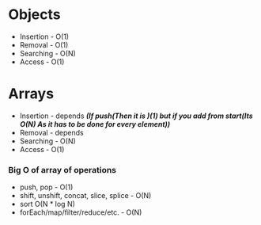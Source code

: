 # Objects
- Insertion - O(1)
- Removal - O(1)
- Searching - O(N)
- Access - O(1)

# Arrays
- Insertion - depends ***(If push(Then it is )(1) but if you add from start(Its O(N) As it has to be done for every element))***
- Removal - depends
- Searching - O(N)
- Access - O(1)

### Big O of array of operations
- push, pop - O(1)
- shift, unshift, concat, slice, splice - O(N)
- sort O(N * log N)
- forEach/map/filter/reduce/etc. - O(N)